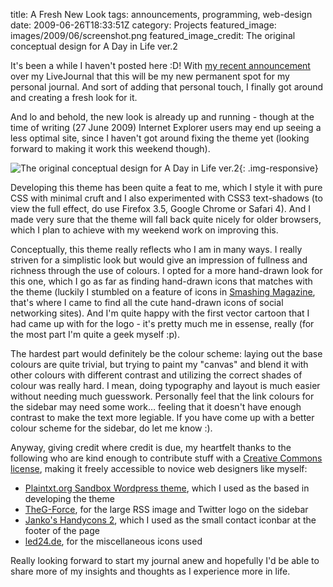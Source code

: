 title: A Fresh New Look
tags: announcements, programming, web-design
date: 2009-06-26T18:33:51Z
category: Projects
featured_image: images/2009/06/screenshot.png
featured_image_credit: The original conceptual design for A Day in Life ver.2

It's been a while I haven't posted here :D! With [my recent announcement][goodbye] over my LiveJournal that this will be my new permanent spot for my personal journal. And sort of adding that personal touch, I finally got around and creating a fresh look for it.

And lo and behold, the new look is already up and running - though at the time of writing (27 June 2009) Internet Explorer users may end up seeing a less optimal site, since I haven't got around fixing the theme yet (looking forward to making it work this weekend though).

![The original conceptual design for A Day in Life ver.2]({filename}/images/2009/06/screenshot.png){: .img-responsive}

Developing this theme has been quite a feat to me, which I style it with pure CSS with minimal cruft and I also experimented with CSS3 text-shadows (to view the full effect, do use Firefox 3.5, Google Chrome or Safari 4). And I made very sure that the theme will fall back quite nicely for older browsers, which I plan to achieve with my weekend work on improving this.

Conceptually, this theme really reflects who I am in many ways. I really striven for a simplistic look but would give an impression of fullness and richness through the use of colours. I opted for a more hand-drawn look for this one, which I go as far as finding hand-drawn icons that matches with the theme (luckily I stumbled on a feature of icons in [Smashing Magazine][sm], that's where I came to find all the cute hand-drawn icons of social networking sites). And I'm quite happy with the first vector cartoon that I had came up with for the logo - it's pretty much me in essense, really (for the most part I'm quite a geek myself :p).

The hardest part would definitely be the colour scheme: laying out the base colours are quite trivial, but trying to paint my "canvas" and blend it with other colours with different contrast and utilizing the correct shades of colour was really hard. I mean, doing typography and layout is much easier without needing much guesswork. Personally feel that the link colours for the sidebar may need some work… feeling that it doesn't have enough contrast to make the text more legiable. If you have come up with a better colour scheme for the sidebar, do let me know :).

Anyway, giving credit where credit is due, my heartfelt thanks to the following who are kind enough to contribute stuff with a [Creative Commons license][cc], making it freely accessible to novice web designers like myself:

- [Plaintxt.org Sandbox Wordpress theme][plaintxt], which I used as the based in developing the theme
- [TheG-Force][gforce], for the large RSS image and Twitter logo on the sidebar
- [Janko's Handycons 2][handycons], which I used as the small contact iconbar at the footer of the page
- [led24.de][led24], for the miscellaneous icons used

Really looking forward to start my journal anew and hopefully I'd be able to share more of my insights and thoughts as I experience more in life.

[goodbye]: {filename}/blog/2009/a-goodbye-from-in-hues-of-blue-to-a-day-in-life.md
[sm]: http://smashingmagazine.com/
[cc]: http://creativecommons.org/
[plaintxt]: http://www.plaintxt.org/themes/sandbox/
[gforce]: http://theg-force.deviantart.com/art/Social-Icons-hand-drawned-109467069
[handycons]: http://www.jankoatwarpspeed.com/post/2009/02/23/Handycons-2-another-free-hand-drawn-icon-set.aspx
[led24]: http://led24.de/iconset
